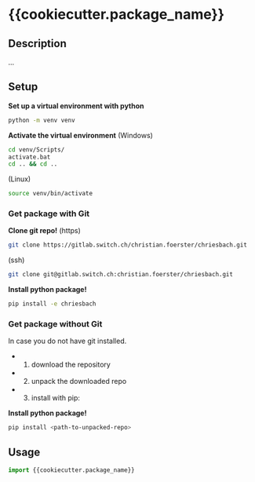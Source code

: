 # {{cookiecutter.package_name}}

## Description

...

## Setup

**Set up a virtual environment with python**
```sh
python -m venv venv
```

**Activate the virtual environment**
(Windows)
```sh
cd venv/Scripts/
activate.bat
cd .. && cd ..
```

(Linux)
```sh
source venv/bin/activate
```
### Get package with Git
**Clone git repo!**
(https)
```sh
git clone https://gitlab.switch.ch/christian.foerster/chriesbach.git
```
(ssh)
```sh
git clone git@gitlab.switch.ch:christian.foerster/chriesbach.git
```

**Install python package!**
```sh
pip install -e chriesbach
```

### Get package without Git

In case you do not have git installed.

 - 1. download the repository
 - 2. unpack the downloaded repo
 - 3. install with pip:
 
 **Install python package!**
 ```sh
pip install <path-to-unpacked-repo>
 ```

## Usage

 ```python
 import {{cookiecutter.package_name}}
 
 
 ```
